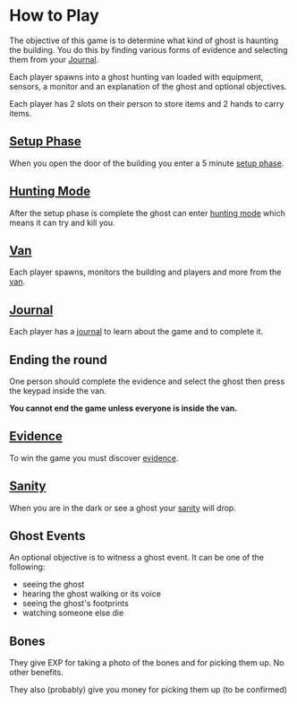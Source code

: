 # How to Play

The objective of this game is to determine what kind of ghost is haunting the building. You do this by finding various forms of evidence and selecting them from your [Journal](#journal).

Each player spawns into a ghost hunting van loaded with equipment, sensors, a monitor and an explanation of the ghost and optional objectives.

Each player has 2 slots on their person to store items and 2 hands to carry items.

## [Setup Phase](./setup-phase)

When you open the door of the building you enter a 5 minute [setup phase](./setup-phase).

## [Hunting Mode](./hunting-mode)

After the setup phase is complete the ghost can enter [hunting mode](./hunting-mode) which means it can try and kill you.

## [Van](./van)

Each player spawns, monitors the building and players and more from the [van](./van).

## [Journal](./journal)

Each player has a [journal](./journal) to learn about the game and to complete it.

## Ending the round

One person should complete the evidence and select the ghost then press the keypad inside the van.

**You cannot end the game unless everyone is inside the van.**

## [Evidence](/evidence)

To win the game you must discover [evidence](/evidence).

## [Sanity](./sanity)

When you are in the dark or see a ghost your [sanity](./sanity) will drop.

## Ghost Events

An optional objective is to witness a ghost event. It can be one of the following:

- seeing the ghost
- hearing the ghost walking or its voice
- seeing the ghost's footprints
- watching someone else die

## Bones

They give EXP for taking a photo of the bones and for picking them up. No other benefits.

They also (probably) give you money for picking them up (to be confirmed)
